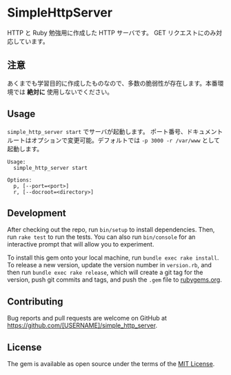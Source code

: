 # SimpleHttpServer

HTTP と Ruby 勉強用に作成した HTTP サーバです。
GET リクエストにのみ対応しています。

## 注意

あくまでも学習目的に作成したものなので、多数の脆弱性が存在します。本番環境では **絶対に** 使用しないでください。


## Usage

`simple_http_server start` でサーバが起動します。
ポート番号、ドキュメントルートはオプションで変更可能。デフォルトでは `-p 3000 -r /var/www` として起動します。

```
Usage:
  simple_http_server start

Options:
  p, [--port=<port>]          
  r, [--docroot=<directory>] 
```

## Development

After checking out the repo, run `bin/setup` to install dependencies. Then, run `rake test` to run the tests. You can also run `bin/console` for an interactive prompt that will allow you to experiment.

To install this gem onto your local machine, run `bundle exec rake install`. To release a new version, update the version number in `version.rb`, and then run `bundle exec rake release`, which will create a git tag for the version, push git commits and tags, and push the `.gem` file to [rubygems.org](https://rubygems.org).

## Contributing

Bug reports and pull requests are welcome on GitHub at https://github.com/[USERNAME]/simple_http_server.


## License

The gem is available as open source under the terms of the [MIT License](https://opensource.org/licenses/MIT).

